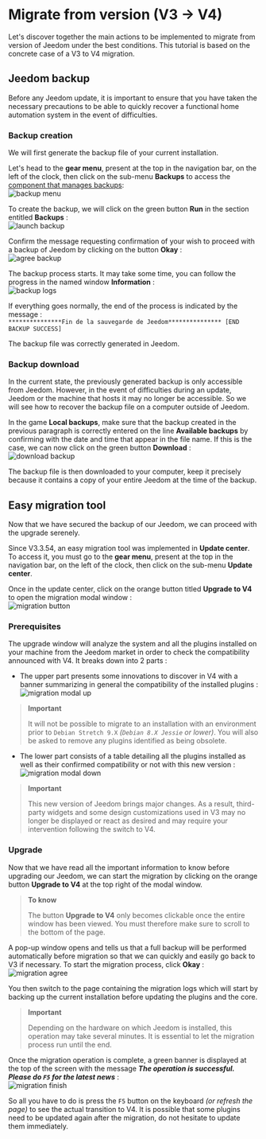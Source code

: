 # Migrate from version (V3 → V4)

Let's discover together the main actions to be implemented to migrate from version of Jeedom under the best conditions. This tutorial is based on the concrete case of a V3 to V4 migration.

## Jeedom backup

Before any Jeedom update, it is important to ensure that you have taken the necessary precautions to be able to quickly recover a functional home automation system in the event of difficulties.

### Backup creation

We will first generate the backup file of your current installation.

Let's head to the **gear menu**, present at the top in the navigation bar, on the left of the clock, then click on the sub-menu **Backups** to access the [component that manages backups](https://doc.jeedom.com/en_US/core/3.3/backup):    
![backup menu](images/migrate-version01.png)

To create the backup, we will click on the green button **Run** in the section entitled **Backups** :    
![launch backup](images/migrate-version02.png)

Confirm the message requesting confirmation of your wish to proceed with a backup of Jeedom by clicking on the button **Okay** :    
![agree backup](images/migrate-version03.png)

The backup process starts. It may take some time, you can follow the progress in the named window **Information** :    
![backup logs](images/migrate-version04.png)

If everything goes normally, the end of the process is indicated by the message :      
``***************Fin de la sauvegarde de Jeedom*************** [END BACKUP SUCCESS]``

The backup file was correctly generated in Jeedom.

### Backup download

In the current state, the previously generated backup is only accessible from Jeedom. However, in the event of difficulties during an update, Jeedom or the machine that hosts it may no longer be accessible. So we will see how to recover the backup file on a computer outside of Jeedom.

In the game **Local backups**, make sure that the backup created in the previous paragraph is correctly entered on the line **Available backups** by confirming with the date and time that appear in the file name. If this is the case, we can now click on the green button **Download** :    
![download backup](images/migrate-version05.png)

The backup file is then downloaded to your computer, keep it precisely because it contains a copy of your entire Jeedom at the time of the backup.

## Easy migration tool

Now that we have secured the backup of our Jeedom, we can proceed with the upgrade serenely.

Since V3.3.54, an easy migration tool was implemented in **Update center**. To access it, you must go to the **gear menu**, present at the top in the navigation bar, on the left of the clock, then click on the sub-menu **Update center**.

Once in the update center, click on the orange button titled **Upgrade to V4** to open the migration modal window :    
![migration button](images/migrate-version06.png)

### Prerequisites

The upgrade window will analyze the system and all the plugins installed on your machine from the Jeedom market in order to check the compatibility announced with V4. It breaks down into 2 parts :

- The upper part presents some innovations to discover in V4 with a banner summarizing in general the compatibility of the installed plugins :    
![migration modal up](images/migrate-version07.png)

>**Important**
>
>It will not be possible to migrate to an installation with an environment prior to ``Debian Stretch 9.X`` *(``Debian 8.X Jessie`` or lower)*. You will also be asked to remove any plugins identified as being obsolete.

- The lower part consists of a table detailing all the plugins installed as well as their confirmed compatibility or not with this new version :    
![migration modal down](images/migrate-version08.png)

> **Important**    
>
>This new version of Jeedom brings major changes. As a result, third-party widgets and some design customizations used in V3 may no longer be displayed or react as desired and may require your intervention following the switch to V4.

### Upgrade

Now that we have read all the important information to know before upgrading our Jeedom, we can start the migration by clicking on the orange button **Upgrade to V4** at the top right of the modal window.

> **To know**   
>
>The button **Upgrade to V4** only becomes clickable once the entire window has been viewed. You must therefore make sure to scroll to the bottom of the page.

A pop-up window opens and tells us that a full backup will be performed automatically before migration so that we can quickly and easily go back to V3 if necessary.
To start the migration process, click **Okay** :    
![migration agree](images/migrate-version09.png)

You then switch to the page containing the migration logs which will start by backing up the current installation before updating the plugins and the core.

> **Important**    
>
>Depending on the hardware on which Jeedom is installed, this operation may take several minutes. It is essential to let the migration process run until the end.

Once the migration operation is complete, a green banner is displayed at the top of the screen with the message ***The operation is successful. Please do `F5` for the latest news*** :    
![migration finish](images/migrate-version10.png)

So all you have to do is press the `F5` button on the keyboard *(or refresh the page)* to see the actual transition to V4. It is possible that some plugins need to be updated again after the migration, do not hesitate to update them immediately.
